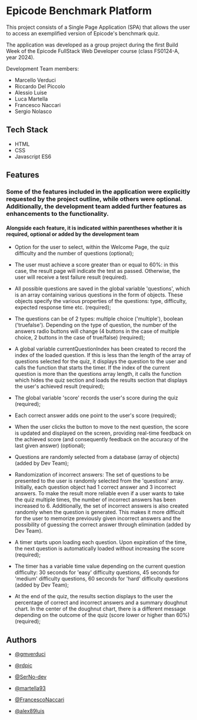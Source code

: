 # Epicode Benchmark Platform

This project consists of a Single Page Application (SPA) that allows the user to access an exemplified version of Epicode's benchmark quiz.

The application was developed as a group project during the first Build Week of the Epicode FullStack Web Developer course (class FS0124-A, year 2024).

Development Team members:
- Marcello Verduci
- Riccardo Del Piccolo
- Alessio Luise
- Luca Martella
- Francesco Naccari
- Sergio Nolasco



## Tech Stack

- HTML
- CSS
- Javascript ES6



## Features
### Some of the features included in the application were explicitly requested by the project outline, while others were optional. Additionally, the development team added further features as enhancements to the functionality.
#### Alongside each feature, it is indicated within parentheses whether it is required, optional or added by the development team


- Option for the user to select, within the Welcome Page, the quiz difficulty and the number of questions (optional);

- The user must achieve a score greater than or equal to 60%: in this case, the result page will indicate the test as passed. Otherwise, the user will receive a test failure result (required).

- All possible questions are saved in the global variable 'questions', which is an array containing various questions in the form of objects. These objects specify the various properties of the questions: type, difficulty, expected response time etc. (required);

- The questions can be of 2 types: multiple choice ('multiple'), boolean ('truefalse'). Depending on the type of question, the number of the answers radio buttons will change (4 buttons in the case of multiple choice, 2 buttons in the case of true/false) (required);

- A global variable currentQuestionIndex has been created to record the index of the loaded question. If this is less than the length of the array of questions selected for the quiz, it displays the question to the user and calls the function that starts the timer. If the index of the current question is more than the questions array length, it calls the function which hides the quiz section and loads the results section that displays the user's achieved result (required);

- The global variable 'score' records the user's score during the quiz (required);

- Each correct answer adds one point to the user's score (required);

- When the user clicks the button to move to the next question, the score is updated and displayed on the screen, providing real-time feedback on the achieved score (and consequently feedback on the accuracy of the last given answer) (optional);

- Questions are randomly selected from a database (array of objects) (added by Dev Team);

- Randomization of incorrect answers: The set of questions to be presented to the user is randomly selected from the 'questions' array. Initially, each question object had 1 correct answer and 3 incorrect answers. To make the result more reliable even if a user wants to take the quiz multiple times, the number of incorrect answers has been increased to 6. Additionally, the set of incorrect answers is also created randomly when the question is generated. This makes it more difficult for the user to memorize previously given incorrect answers and the possibility of guessing the correct answer through elimination (added by Dev Team).

- A timer starts upon loading each question. Upon expiration of the time, the next question is automatically loaded without increasing the score (required);

- The timer has a variable time value depending on the current question difficulty: 30 seconds for 'easy' difficulty questions, 45 seconds for 'medium' difficulty questions, 60 seconds for 'hard' difficulty questions (added by Dev Team);

- At the end of the quiz, the results section displays to the user the percentage of correct and incorrect answers and a summary doughnut chart. In the center of the doughnut chart, there is a different message depending on the outcome of the quiz (score lower or higher than 60%) (required);



## Authors

- [@gmverduci](https://www.github.com/gmverduci)

- [@rdpic](https://www.github.com/rdpic)

- [@SerNo-dev](https://www.github.com/SerNo-dev)

- [@martella93](https://www.github.com/martella93)

- [@FrancescoNaccari](https://www.github.com/FrancescoNaccari)

- [@alex89luis](https://www.github.com/alex89luis)
